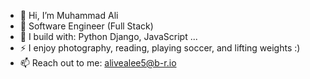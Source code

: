 - 👋 Hi, I’m Muhammad Ali
- 🏢 Software Engineer (Full Stack)
- 🧰 I build with: Python Django, JavaScript ...
- ⚡ I enjoy photography, reading, playing soccer, and lifting weights :)
- 📫 Reach out to me: alivealee5@b-r.io